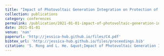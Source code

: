 ```yaml
---
title: "Impact of Photovoltaic Generation Integration on Protection of Distribution Systems"
collection: publications
category: conferences
permalink: /publication/2021-01-01-impact-of-photovoltaic-generation-integration-on-protection-of-distribution-systems
date: 2021-01-01
venue: 'nan'
paperurl: 'http://jessica-hub.github.io/files/C4.pdf'
bibtex_url: 'http://jessica-hub.github.io/files/proceedings.bib'
citation: 'S. Rong and L. He. &quot;Impact of Photovoltaic Generation Integration on Protection of Distribution Systems.&quot; <i></i>, 2021.'
---
```


